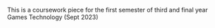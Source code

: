 This is a coursework piece for the first semester of third and final year Games Technology (Sept 2023)
